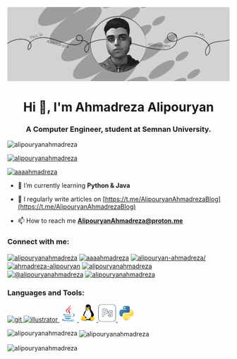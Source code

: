 [![MasterHead](https://raw.githubusercontent.com/AlipouryanAhmadreza/AlipouryanAhmadreza/main/Artboard%201112.jpg)](https://t.me/AlipouryanAhmadrezaBlog)
<h1 align="center">Hi 👋, I'm Ahmadreza Alipouryan</h1>
<h3 align="center">A Computer Engineer, student at Semnan University.</h3>

<p align="left"> <img src="https://komarev.com/ghpvc/?username=alipouryanahmadreza&label=Profile%20views&color=0e75b6&style=flat" alt="alipouryanahmadreza" /> </p>

<p align="left"> <a href="https://github.com/ryo-ma/github-profile-trophy"><img src="https://github-profile-trophy.vercel.app/?username=alipouryanahmadreza" alt="alipouryanahmadreza" /></a> </p>

<p align="left"> <a href="https://twitter.com/aaaahmadreza" target="blank"><img src="https://img.shields.io/twitter/follow/aaaahmadreza?logo=twitter&style=for-the-badge" alt="aaaahmadreza" /></a> </p>

- 🌱 I’m currently learning **Python & Java**

- 📝 I regularly write articles on [https://t.me/AlipouryanAhmadrezaBlog](https://t.me/AlipouryanAhmadrezaBlog)

- 📫 How to reach me **AlipouryanAhmadreza@proton.me**

<h3 align="left">Connect with me:</h3>
<p align="left">
<a href="https://dev.to/alipouryanahmadreza" target="blank"><img align="center" src="https://raw.githubusercontent.com/rahuldkjain/github-profile-readme-generator/master/src/images/icons/Social/devto.svg" alt="alipouryanahmadreza" height="30" width="40" /></a>
<a href="https://twitter.com/aaaahmadreza" target="blank"><img align="center" src="https://raw.githubusercontent.com/rahuldkjain/github-profile-readme-generator/master/src/images/icons/Social/twitter.svg" alt="aaaahmadreza" height="30" width="40" /></a>
<a href="https://linkedin.com/in/alipouryan-ahmadreza/" target="blank"><img align="center" src="https://raw.githubusercontent.com/rahuldkjain/github-profile-readme-generator/master/src/images/icons/Social/linked-in-alt.svg" alt="alipouryan-ahmadreza/" height="30" width="40" /></a>
<a href="https://stackoverflow.com/users/ahmadreza-alipouryan" target="blank"><img align="center" src="https://raw.githubusercontent.com/rahuldkjain/github-profile-readme-generator/master/src/images/icons/Social/stack-overflow.svg" alt="ahmadreza-alipouryan" height="30" width="40" /></a>
<a href="https://instagram.com/alipouryanahmadreza" target="blank"><img align="center" src="https://raw.githubusercontent.com/rahuldkjain/github-profile-readme-generator/master/src/images/icons/Social/instagram.svg" alt="alipouryanahmadreza" height="30" width="40" /></a>
<a href="https://medium.com/@alipouryanahmadreza" target="blank"><img align="center" src="https://raw.githubusercontent.com/rahuldkjain/github-profile-readme-generator/master/src/images/icons/Social/medium.svg" alt="@alipouryanahmadreza" height="30" width="40" /></a>
<a href="https://www.youtube.com/c/alipouryanahmadreza" target="blank"><img align="center" src="https://raw.githubusercontent.com/rahuldkjain/github-profile-readme-generator/master/src/images/icons/Social/youtube.svg" alt="alipouryanahmadreza" height="30" width="40" /></a>
</p>

<h3 align="left">Languages and Tools:</h3>
<p align="left"> <a href="https://git-scm.com/" target="_blank" rel="noreferrer"> <img src="https://www.vectorlogo.zone/logos/git-scm/git-scm-icon.svg" alt="git" width="40" height="40"/> </a> <a href="https://www.adobe.com/in/products/illustrator.html" target="_blank" rel="noreferrer"> <img src="https://www.vectorlogo.zone/logos/adobe_illustrator/adobe_illustrator-icon.svg" alt="illustrator" width="40" height="40"/> </a> <a href="https://www.java.com" target="_blank" rel="noreferrer"> <img src="https://raw.githubusercontent.com/devicons/devicon/master/icons/java/java-original.svg" alt="java" width="40" height="40"/> </a> <a href="https://www.linux.org/" target="_blank" rel="noreferrer"> <img src="https://raw.githubusercontent.com/devicons/devicon/master/icons/linux/linux-original.svg" alt="linux" width="40" height="40"/> </a> <a href="https://www.photoshop.com/en" target="_blank" rel="noreferrer"> <img src="https://raw.githubusercontent.com/devicons/devicon/master/icons/photoshop/photoshop-line.svg" alt="photoshop" width="40" height="40"/> </a> <a href="https://www.python.org" target="_blank" rel="noreferrer"> <img src="https://raw.githubusercontent.com/devicons/devicon/master/icons/python/python-original.svg" alt="python" width="40" height="40"/> </a> </p>

<p><img align="left" src="https://github-readme-stats.vercel.app/api/top-langs?username=alipouryanahmadreza&show_icons=true&locale=en&layout=compact" alt="alipouryanahmadreza" /></p>

<p>&nbsp;<img align="center" src="https://github-readme-stats.vercel.app/api?username=alipouryanahmadreza&show_icons=true&locale=en" alt="alipouryanahmadreza" /></p>

<p><img align="center" src="https://github-readme-streak-stats.herokuapp.com/?user=alipouryanahmadreza&" alt="alipouryanahmadreza" /></p>
